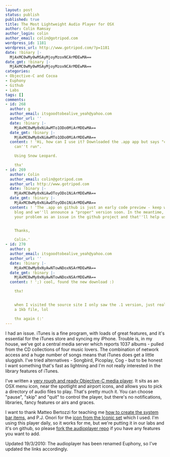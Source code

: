 ```yaml
---
layout: post
status: publish
published: true
title: The Most Lightweight Audio Player for OSX
author: Colin Ramsay
author_login: colin
author_email: colin@gotripod.com
wordpress_id: 1181
wordpress_url: http://www.gotripod.com/?p=1181
date: !binary |-
  MjAxMC0wMy0wMSAyMjoyMzoxNCArMDEwMA==
date_gmt: !binary |-
  MjAxMC0wMy0wMSAyMjoyMzoxNCArMDEwMA==
categories:
- Objective-C and Cocoa
- Euphony
- Github
- Labs
tags: []
comments:
- id: 268
  author: g
  author_email: itsgoodtobealive_yeah@yahoo.com
  author_url: ''
  date: !binary |-
    MjAxMC0wMy0xNiAwMTo1ODo0MiArMDEwMA==
  date_gmt: !binary |-
    MjAxMC0wMy0xNiAwMTo1ODo0MiArMDEwMA==
  content: ! 'Hi, how can I use it? Downloaded the .app app but says "classic mode,
    can''t run".

    Using Snow Leopard.

    thx'
- id: 269
  author: Colin
  author_email: colin@gotripod.com
  author_url: http://www.gotripod.com
  date: !binary |-
    MjAxMC0wMy0xNiAwOToyODo1NiArMDEwMA==
  date_gmt: !binary |-
    MjAxMC0wMy0xNiAwOToyODo1NiArMDEwMA==
  content: ! 'The .app on github is just an early code preview - keep watching the
    blog and we''ll announce a "proper" version soon. In the meantime, you could add
    your problem as an issue in the github project and that''ll help us track it.


    Thanks,

    Colin.'
- id: 270
  author: g
  author_email: itsgoodtobealive_yeah@yahoo.com
  author_url: ''
  date: !binary |-
    MjAxMC0wMy0xNyAwNTowNDoxNSArMDEwMA==
  date_gmt: !binary |-
    MjAxMC0wMy0xNyAwNTowNDoxNSArMDEwMA==
  content: ! ';) cool, found the new download :)

    thx!


    when I visited the source site I only saw the .1 version, just realized it was
    a 1kb file, lol

    thx again (:'
---
```

<p>I had an issue. iTunes is a fine program, with loads of great features, and it's essential for the iTunes store and syncing my iPhone. Trouble is, in my house, we've got a central media server which reports 1037 albums - pulled from the CD collections of four music lovers. The combination of network access and a huge number of songs means that iTunes does get a little sluggish. I've tried alternatives - Songbird, Picoplay, Cog - but to be honest I want something that's fast as lightning and I'm not really interested in the library features of iTunes.</p>
<p>I've written a <a href="http://github.com/colinramsay/euphony">very rough and ready Objective-C media player</a>. It sits as an OSX menu icon, near the spotlight and airport icons, and allows you to pick a directory of audio files to play. That's pretty much it. You can choose "pause", "skip" and "quit" to control the player, but there's no notifications, libraries, fancy features or airs and graces.</p>
<p>I want to thank Matteo Bertozzi for teaching me <a href="http://th30z.netsons.org/2008/10/cocoa-system-statusbar-item-aka-traybar/">how to create the system bar items</a>, and P.J. Onori for the <a href="http://somerandomdude.com/projects/iconic/">icon from the Iconic set</a> which I used. I'm using this player daily, so it works for me, but we're putting it in our labs and it's on github, so please <a href="http://github.com/colinramsay/euphony">fork the audioplayer repo</a> if you have any features you want to add.</p>
<p>Updated 19/3/2010: The audioplayer has been renamed Euphony, so I've updated the links accordingly.</p>
